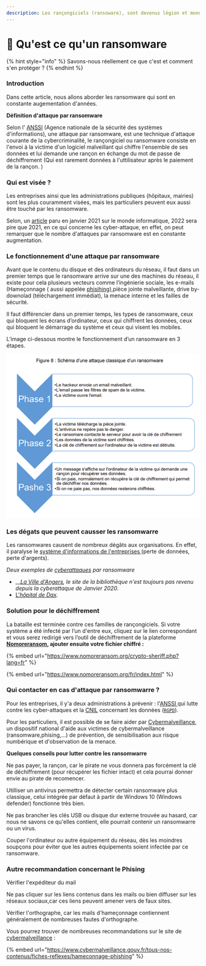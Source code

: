 ```yaml
---
description: Les rançongiciels (ransoware), sont devenus légion et monnaie courante.
---
```


# 🔑 Qu'est ce qu'un ransomware

{% hint style="info" %}
Savons-nous réellement ce que c'est et comment s'en protéger ?
{% endhint %}

### **Introduction**&#x20;

Dans cette article, nous allons aborder les ransomware qui sont en constante augementation d'années.&#x20;

**Définition d'attaque par ransomware**&#x20;

Selon l' [ANSSI](https://www.ssi.gouv.fr/) (Agence nationale de la sécurité des systèmes d'informations), une attaque par ransomware, est une technique d'attaque courante de la cybercriminalité, le rançongiciel ou ransomware consiste en l'envoi à la victime d'un logiciel malveillant qui chiffre l'ensemble de ses données et lui demande une rançon en échange du mot de passe de déchiffrement (Qui est rarement données à l'uttilisateur après le paiement de la rançon. )

### **Qui est visée ?**&#x20;

Les entreprises ainsi que les administrations publiques (hôpitaux, mairies) sont les plus couramment visées, mais les particuliers peuvent eux aussi être touché par les ransomware.&#x20;

Selon, un [article](https://www.lemondeinformatique.fr/actualites/lire-attaques-par-ransomware-2022-sera-pire-que-2021-en-france-85517.html) paru en janvier 2021 sur le monde informatique, 2022 sera pire que 2021, en ce qui concerne les cyber-attaque, en effet, on peut remarquer que le nombre d'attaques par ransomware est en constante augmentation.&#x20;

### **Le fonctionnement d'une attaque par ransomware**&#x20;

Avant que le contenu du disque et des ordinateurs du réseau, il faut dans un premier temps que le ransomware arrive sur une des machines du réseau, il existe pour cela plusieurs vecteurs comme l’ingénierie sociale, les e-mails (Hameçonnage ( aussi appelée [phisihing](cest-quoi-le-phishing.md)),pièce jointe malveillante, drive by-downolad (téléchargement immédiat), la menace interne et les failles de sécurité.

Il faut différencier dans un premier temps, les types de ransomware, ceux qui bloquent les écrans d’ordinateur, ceux qui chiffrent les données, ceux qui bloquent le démarrage du système et ceux qui visent les mobiles.

L’image ci-dessous montre le fonctionnement d’un ransomware en 3 étapes.

![](<../.gitbook/assets/image (10).png>)

### **Les dégats que peuvent causser les ransomwarre**

Les ransomwares causent de nombreux dégâts aux organisations. En effet, il paralyse le [système d'informations de l'entreprises ](https://fr.wikipedia.org/wiki/Syst%C3%A8me\_d'information)(perte de données, perte d'argents).&#x20;

_Deux exemples  de_ [_cyberattaques_](https://fr.wikipedia.org/wiki/Cyberattaque) _par ransomware_&#x20;

* __[_La Ville d'Angers_](https://www.brut.media/fr/news/victime-d-une-cyberattaque-les-services-de-la-ville-d-angers-paralyses-98ef8f15-267b-45a9-8413-10ca228d72c5)_, le site de la bibliothèque n'est toujours pas revenu depuis la cyberattaque de Janvier 2020._
* [L'_hôpital de Dax_](https://www.radiofrance.fr/franceculture/podcasts/mecanique-de-la-cybermenace/episode-3-les-victimes-de-cyberattaques-1379279)_._&#x20;

### Solution pour le déchiffrement

La bataille est terminée contre ces familles de rançongiciels. Si votre système a été infecté par l’un d'entre eux, cliquez sur le lien correspondant et vous serez redirigé vers l’outil de déchiffrement de la plateforme [**Nomoreransom**](https://www.nomoreransom.org/fr)**, ajouter ensuite votre fichier chiffré :**

{% embed url="https://www.nomoreransom.org/crypto-sheriff.php?lang=fr" %}

{% embed url="https://www.nomoreransom.org/fr/index.html" %}

### **Qui contacter en cas d'attaque par ransomwarre ?**&#x20;

&#x20;Pour les entreprises, il y'a deux administrations à prévenir : l'[ANSSI ](https://www.ssi.gouv.fr/)qui lutte contre les cyber-attaques  et la [CNIL](https://www.cnil.fr/) concernant les données ([`RGPD`](https://www.cnil.fr/fr/rgpd-de-quoi-parle-t-on)).&#x20;

Pour les particuliers, il est possible de se faire aider par [Cybermalveillance](https://www.cybermalveillance.gouv.fr/), un dispositif national d'aide aux victimes de cybermalveillance (ransomware,phising,...)  de prévention, de sensibilisation aux risque numbérique et d'observation de la menace.&#x20;

**Quelques conseils pour lutter contre les ransomwarre**&#x20;

Ne pas payer, la rançon, car le pirate ne vous donnera pas forcément la clé de déchiffrement (pour récupérer les fichier intact) et cela pourrai donner envie au pirate de recomencer.&#x20;

Utilliser un antivirus permettra de détecter certain ransomware  plus  classique, celui intégrée par défaut à partir de Windows 10 (Windows defender) fonctionne très bien. &#x20;

Ne pas brancher les clés USB ou disque dur externe trouvée au hasard, car nous ne savons ce qu'elles contient, elle pourrait contenir un ransomwarre ou un virus.&#x20;

Couper l'ordinateur ou autre équipement du réseau, dès les moindres soupçons pour éviter que les autres équipements soient infectée par ce ransomware.&#x20;

### **Autre recommandation concernant le Phising**

Vérifier l'expéditeur du mail&#x20;

Ne pas cliquer sur les liens contenus dans les mails ou bien diffuser sur les réseaux sociaux,car ces liens peuvent amener vers de faux sites.&#x20;

Vérifier l'orthographe, car les mails d'hameçonnage contiennent généralement de nombreuses fautes d'orthographe.

Vous pourrez trouver de nombreuses recommandations sur le site de [cybermalveillance](https://www.cybermalveillance.gouv.fr/tous-nos-contenus/fiches-reflexes/hameconnage-phishing) :

{% embed url="https://www.cybermalveillance.gouv.fr/tous-nos-contenus/fiches-reflexes/hameconnage-phishing" %}


